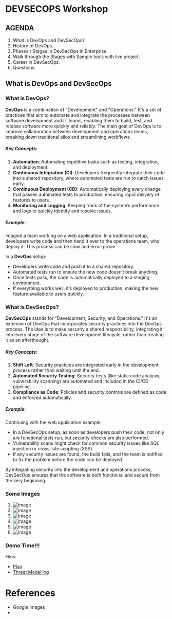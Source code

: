 # DEVSECOPS Workshop

## AGENDA
1. What is DevOps and DevSecOps?
2. History of DevOps.
3. Phases / Stages in DevSecOps in Enterprise.
4. Walk through the Stages with Sample tools with live project.
5. Career in DevSecOps.
6. Questions.

## What is DevOps and DevSecOps
### What is DevOps?

**DevOps** is a combination of "Development" and "Operations." It's a set of practices that aim to automate and integrate the processes between software development and IT teams, enabling them to build, test, and release software more quickly and reliably. The main goal of DevOps is to improve collaboration between development and operations teams, breaking down traditional silos and streamlining workflows.

##### Key Concepts:
1. **Automation**: Automating repetitive tasks such as testing, integration, and deployment.
2. **Continuous Integration (CI)**: Developers frequently integrate their code into a shared repository, where automated tests are run to catch issues early.
3. **Continuous Deployment (CD)**: Automatically deploying every change that passes automated tests to production, ensuring rapid delivery of features to users.
4. **Monitoring and Logging**: Keeping track of the system’s performance and logs to quickly identify and resolve issues.

##### Example:
Imagine a team working on a web application. In a traditional setup, developers write code and then hand it over to the operations team, who deploy it. This process can be slow and error-prone.

In a **DevOps** setup:
- Developers write code and push it to a shared repository.
- Automated tests run to ensure the new code doesn’t break anything.
- Once tests pass, the code is automatically deployed to a staging environment.
- If everything works well, it’s deployed to production, making the new feature available to users quickly.

### What is DevSecOps?

**DevSecOps** stands for "Development, Security, and Operations." It's an extension of DevOps that incorporates security practices into the DevOps process. The idea is to make security a shared responsibility, integrating it into every stage of the software development lifecycle, rather than treating it as an afterthought.

##### Key Concepts:
1. **Shift Left**: Security practices are integrated early in the development process rather than waiting until the end.
2. **Automated Security Testing**: Security tests (like static code analysis, vulnerability scanning) are automated and included in the CI/CD pipeline.
3. **Compliance as Code**: Policies and security controls are defined as code and enforced automatically.

##### Example:
Continuing with the web application example:
- In a DevSecOps setup, as soon as developers push their code, not only are functional tests run, but security checks are also performed.
- Vulnerability scans might check for common security issues like SQL injection or cross-site scripting (XSS).
- If any security issues are found, the build fails, and the team is notified to fix the problem before the code can be deployed.

By integrating security into the development and operations process, DevSecOps ensures that the software is both functional and secure from the very beginning.

### Some Images
1. ![image](https://github.com/user-attachments/assets/bae4abd9-4269-4b70-bcac-5ba4e4000623)
2. ![image](https://github.com/user-attachments/assets/19783fad-42c8-4b90-9ed2-0b879efc9635)
3. ![image](https://github.com/user-attachments/assets/8943d3fc-55af-4513-8b2c-59edd4cb112f)
4. ![image](https://github.com/user-attachments/assets/ca4da463-89ad-43e8-89f0-4941d6da8d6b)
5. ![image](https://github.com/user-attachments/assets/c6c2ecc1-328f-4032-abe0-81b66bfc6ff2)
6. ![image](https://github.com/user-attachments/assets/31129e32-378b-46fc-ac11-96c349eb400e)


### Demo Time!!!


Files:
- [Plan](./plan.md)
- [Threat Modelling](./tm.md)




# References
- Google Images
- 
